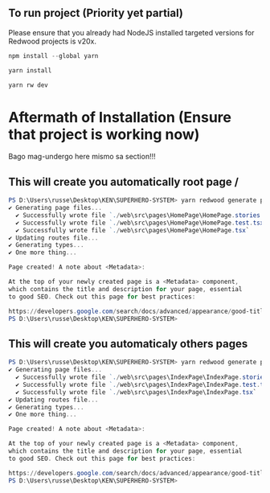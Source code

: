 ## To run project (Priority yet partial)

Please ensure that you already had NodeJS installed targeted versions for Redwood projects is v20x.

```powershell
npm install --global yarn
```

```powershell
yarn install
```

```powershell
yarn rw dev
```

# Aftermath of Installation (Ensure that project is working now)

Bago mag-undergo here mismo sa section!!!

## This will create you automatically root page /

```powershell
PS D:\Users\russe\Desktop\KEN\SUPERHERO-SYSTEM> yarn redwood generate page home /
✔ Generating page files...
  ✔ Successfully wrote file `./web\src\pages\HomePage\HomePage.stories.tsx`
  ✔ Successfully wrote file `./web\src\pages\HomePage\HomePage.test.tsx`
  ✔ Successfully wrote file `./web\src\pages\HomePage\HomePage.tsx`
✔ Updating routes file...
✔ Generating types...
✔ One more thing...

Page created! A note about <Metadata>:

At the top of your newly created page is a <Metadata> component,
which contains the title and description for your page, essential
to good SEO. Check out this page for best practices:

https://developers.google.com/search/docs/advanced/appearance/good-titles-snippets
PS D:\Users\russe\Desktop\KEN\SUPERHERO-SYSTEM>
```

## This will create you automaticaly others pages

```powershell
PS D:\Users\russe\Desktop\KEN\SUPERHERO-SYSTEM> yarn redwood generate page index
✔ Generating page files...
  ✔ Successfully wrote file `./web\src\pages\IndexPage\IndexPage.stories.tsx`
  ✔ Successfully wrote file `./web\src\pages\IndexPage\IndexPage.test.tsx`
  ✔ Successfully wrote file `./web\src\pages\IndexPage\IndexPage.tsx`
✔ Updating routes file...
✔ Generating types...
✔ One more thing...

Page created! A note about <Metadata>:

At the top of your newly created page is a <Metadata> component,
which contains the title and description for your page, essential
to good SEO. Check out this page for best practices:

https://developers.google.com/search/docs/advanced/appearance/good-titles-snippets
PS D:\Users\russe\Desktop\KEN\SUPERHERO-SYSTEM>
```